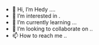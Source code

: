 - 👋 Hi, I’m Hedy ....
- 👀 I’m interested in .
- 🌱 I’m currently learning ...
- 💞️ I’m looking to collaborate on ..
- 📫 How to reach me ..

<!---
hedy992/hedy992 is a ✨ special ✨ repository because its `README.md` (this file) appears on your GitHub profile.
You can click the Preview link to take a look at your changes.
--->
